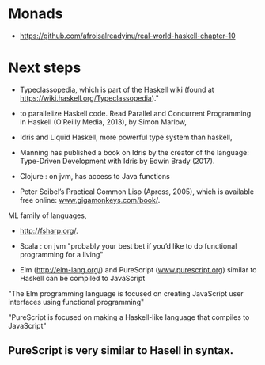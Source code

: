 # Monads
* https://github.com/afroisalreadyinu/real-world-haskell-chapter-10

# Next steps

* Typeclassopedia, which is part of the Haskell wiki (found at https://wiki.haskell.org/Typeclassopedia)."

* to parallelize Haskell code. 
Read  Parallel and Concurrent Programming in Haskell (O’Reilly Media, 2013), by Simon Marlow,

* Idris and Liquid Haskell, more powerful type system than haskell, 

* Manning has published a book on Idris by the creator of the language: 
Type-Driven Development with Idris by Edwin Brady (2017).

- Clojure : on jvm, has access to Java functions

-  Peter Seibel’s Practical Common Lisp (Apress, 2005), which is available free online: www.gigamonkeys.com/book/.


ML family of languages,

-  http://fsharp.org/.

-  Scala : on jvm
"probably your best bet if you’d like to do functional programming for a living"

- Elm (http://elm-lang.org/) and PureScript (www.purescript.org)
similar to Haskell can be compiled to JavaScript

"The Elm programming language is focused on creating JavaScript user interfaces using functional programming"

"PureScript is focused on making a Haskell-like language that compiles to JavaScript"

PureScript is very similar to Hasell in syntax. 
- 
